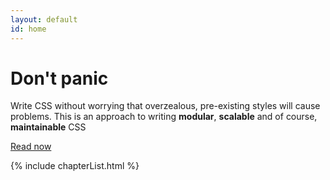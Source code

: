 ```yaml
---
layout: default
id: home
---
```


# Don't panic

Write CSS without worrying that overzealous, pre-existing styles will cause problems. This is an approach to writing __modular__, __scalable__ and of course, __maintainable__ CSS

[Read now](/chapters/introduction/)

{% include chapterList.html %}
